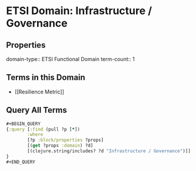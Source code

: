 # ETSI Domain: Infrastructure / Governance

## Properties
domain-type:: ETSI Functional Domain
term-count:: 1

## Terms in this Domain

- [[Resilience Metric]]

## Query All Terms
```clojure
#+BEGIN_QUERY
{:query [:find (pull ?p [*])
        :where
        [?p :block/properties ?props]
        [(get ?props :domain) ?d]
        [(clojure.string/includes? ?d "Infrastructure / Governance")]]
}
#+END_QUERY
```